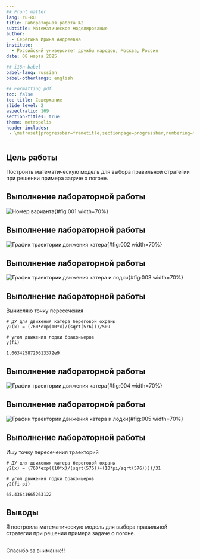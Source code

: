 ```yaml
---
## Front matter
lang: ru-RU
title: Лабораторная работа №2
subtitle: Математическое моделирование
author:
  - Серёгина Ирина Андреевна
institute:
  - Российский университет дружбы народов, Москва, Россия
date: 08 марта 2025

## i18n babel
babel-lang: russian
babel-otherlangs: english

## Formatting pdf
toc: false
toc-title: Содержание
slide_level: 2
aspectratio: 169
section-titles: true
theme: metropolis
header-includes:
 - \metroset{progressbar=frametitle,sectionpage=progressbar,numbering=fraction}
---
```


## Цель работы

Построить математическую модель для выбора правильной стратегии при решении примера задаче о погоне.

## Выполнение лабораторной работы

![Номер варианта](image/1.png){#fig:001 width=70%}

## Выполнение лабораторной работы

![График траектории движения катера](image/3.png){#fig:002 width=70%}
 
## Выполнение лабораторной работы

![График траектории движения катера и лодки](image/5.png){#fig:003 width=70%}

## Выполнение лабораторной работы

Вычисляю точку пересечения 
```
# ДУ для движения катера береговой охраны
y2(x) = (760*exp(10*x)/(sqrt(576)))/509
 
# угол движения лодки браконьеров
y(fi)

1.0634258720613372e9

```

## Выполнение лабораторной работы

![График траектории движения катера](image/8.png){#fig:004 width=70%}
 
## Выполнение лабораторной работы

![График траектории движения катера и лодки](image/10.png){#fig:005 width=70%}

## Выполнение лабораторной работы

Ищу точку пересечения траекторий

```
# ДУ для движения катера береговой охраны
y2(x) = (760*exp((10*x)/(sqrt(576))+(10*pi/sqrt(576))))/31
 
# угол движения лодки браконьеров
y2(fi-pi)

65.43641665263122

```


## Выводы

Я построила математическую модель для выбора правильной стратегии при решении примера задаче о погоне.

##

Спасибо за внимание!!
